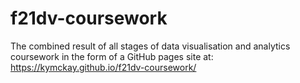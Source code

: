 # f21dv-coursework

The combined result of all stages of data visualisation and analytics
coursework in the form of a GitHub pages site at:
https://kymckay.github.io/f21dv-coursework/
